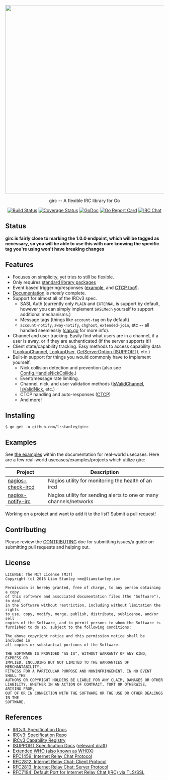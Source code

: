 <p align="center"><a href="https://godoc.org/github.com/lrstanley/girc"><img  width="600" src="https://i.imgur.com/Wh6otgh.png"></a></p>
<p align="center">girc -- A flexible IRC library for Go</p>
<p align="center">
  <a href="https://travis-ci.org/lrstanley/girc"><img src="https://travis-ci.org/lrstanley/girc.svg?branch=master" alt="Build Status"></a>
  <a href="http://gocover.io/github.com/lrstanley/girc"><img src="https://coveralls.io/repos/github/lrstanley/girc/badge.svg?branch=master" alt="Coverage Status"></a>
  <a href="https://godoc.org/github.com/lrstanley/girc"><img src="https://godoc.org/github.com/lrstanley/girc?status.png" alt="GoDoc"></a>
  <a href="https://goreportcard.com/report/github.com/lrstanley/girc"><img src="https://goreportcard.com/badge/github.com/lrstanley/girc" alt="Go Report Card"></a>
  <a href="https://byteirc.org/channel/L"><img src="https://img.shields.io/badge/ByteIRC-%23L-blue.svg" alt="IRC Chat"></a>
</p>

## Status

**girc is fairly close to marking the 1.0.0 endpoint, which will be tagged as
necessary, so you will be able to use this with care knowing the specific tag
you're using won't have breaking changes**

## Features

- Focuses on simplicity, yet tries to still be flexible.
- Only requires [standard library packages](https://godoc.org/github.com/lrstanley/girc?imports)
- Event based triggering/responses ([example](https://godoc.org/github.com/lrstanley/girc#ex-package--Commands), and [CTCP too](https://godoc.org/github.com/lrstanley/girc#Commands.SendCTCP)!).
- [Documentation](https://godoc.org/github.com/lrstanley/girc) is _mostly_ complete.
- Support for almost all of the IRCv3 spec.
  - SASL Auth (currently only `PLAIN` and `EXTERNAL` is support by default,
  however you can simply implement `SASLMech` yourself to support additional
  mechanisms.)
  - Message tags (things like `account-tag` on by default)
  - `account-notify`, `away-notify`, `chghost`, `extended-join`, etc -- all handled seemlessly ([cap.go](https://github.com/lrstanley/girc/blob/master/cap.go) for more info).
- Channel and user tracking. Easily find what users are in a channel, if a
  user is away, or if they are authenticated (if the server supports it!)
- Client state/capability tracking. Easy methods to access capability data ([LookupChannel](https://godoc.org/github.com/lrstanley/girc#Client.LookupChannel), [LookupUser](https://godoc.org/github.com/lrstanley/girc#Client.LookupUser), [GetServerOption (ISUPPORT)](https://godoc.org/github.com/lrstanley/girc#Client.GetServerOption), etc.)
- Built-in support for things you would commonly have to implement yourself.
  - Nick collision detection and prevention (also see [Config.HandleNickCollide](https://godoc.org/github.com/lrstanley/girc#Config).)
  - Event/message rate limiting.
  - Channel, nick, and user validation methods ([IsValidChannel](https://godoc.org/github.com/lrstanley/girc#IsValidChannel), [IsValidNick](https://godoc.org/github.com/lrstanley/girc#IsValidNick), etc.)
  - CTCP handling and auto-responses ([CTCP](https://godoc.org/github.com/lrstanley/girc#CTCP))
  - And more!

## Installing

    $ go get -u github.com/lrstanley/girc

## Examples

See [the examples](https://godoc.org/github.com/lrstanley/girc#example-package--Bare)
within the documentation for real-world usecases. Here are a few real-world
usecases/examples/projects which utilize girc:

| Project | Description |
| --- | --- |
| [nagios-check-ircd](github.com/lrstanley/nagios-check-ircd) | Nagios utility for monitoring the health of an ircd |
| [nagios-notify-irc](github.com/lrstanley/nagios-notify-irc) | Nagios utility for sending alerts to one or many channels/networks |

Working on a project and want to add it to the list? Submit a pull request!

## Contributing

Please review the [CONTRIBUTING](https://github.com/lrstanley/girc/blob/master/CONTRIBUTING.md)
doc for submitting issues/a guide on submitting pull requests and helping out.

## License

```
LICENSE: The MIT License (MIT)
Copyright (c) 2016 Liam Stanley <me@liamstanley.io>

Permission is hereby granted, free of charge, to any person obtaining a copy
of this software and associated documentation files (the "Software"), to deal
in the Software without restriction, including without limitation the rights
to use, copy, modify, merge, publish, distribute, sublicense, and/or sell
copies of the Software, and to permit persons to whom the Software is
furnished to do so, subject to the following conditions:

The above copyright notice and this permission notice shall be included in
all copies or substantial portions of the Software.

THE SOFTWARE IS PROVIDED "AS IS", WITHOUT WARRANTY OF ANY KIND, EXPRESS OR
IMPLIED, INCLUDING BUT NOT LIMITED TO THE WARRANTIES OF MERCHANTABILITY,
FITNESS FOR A PARTICULAR PURPOSE AND NONINFRINGEMENT. IN NO EVENT SHALL THE
AUTHORS OR COPYRIGHT HOLDERS BE LIABLE FOR ANY CLAIM, DAMAGES OR OTHER
LIABILITY, WHETHER IN AN ACTION OF CONTRACT, TORT OR OTHERWISE, ARISING FROM,
OUT OF OR IN CONNECTION WITH THE SOFTWARE OR THE USE OR OTHER DEALINGS IN THE
SOFTWARE.
```

## References

   * [IRCv3: Specification Docs](http://ircv3.net/irc/)
   * [IRCv3: Specification Repo](https://github.com/ircv3/ircv3-specifications)
   * [IRCv3 Capability Registry](http://ircv3.net/registry.html)
   * [ISUPPORT Specification Docs](http://www.irc.org/tech_docs/005.html) ([relevant draft](http://www.irc.org/tech_docs/draft-brocklesby-irc-isupport-03.txt))
   * [Extended WHO (also known as WHOX)](https://github.com/quakenet/snircd/blob/master/doc/readme.who)
   * [RFC1459: Internet Relay Chat Protocol](https://tools.ietf.org/html/rfc1459)
   * [RFC2812: Internet Relay Chat: Client Protocol](https://tools.ietf.org/html/rfc2812)
   * [RFC2813: Internet Relay Chat: Server Protocol](https://tools.ietf.org/html/rfc2813)
   * [RFC7194: Default Port for Internet Relay Chat (IRC) via TLS/SSL](https://tools.ietf.org/html/rfc7194)
